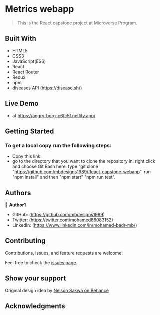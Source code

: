 # Metrics webapp
> This is the React capstone project at Microverse Program.
## Built With

- HTML5
- CSS3
- JavaScript(ES6)
- React
- React Router
- Redux
- npm
- diseases API  (https://disease.sh/)






## Live Demo
- at  https://angry-borg-c6fc5f.netlify.app/

## Getting Started

### To get a local copy run the following steps:

- [Copy this link](https://github.com/mbdesigns1989/React-capstone-webapp)
- go to the directory that you want to clone the repository in.
right click and choose Git Bash here.
type "git clone "https://github.com/mbdesigns1989/React-capstone-webapp".
run "npm install" and then "npm start"  "npm run test".

## Authors

👤 **Author1**

- GitHub: (https://github.com/mbdesigns1989)
- Twitter: (https://twitter.com/mohamed66083152)
- LinkedIn: (https://www.linkedin.com/in/mohamed-badr-mb/)

##  Contributing

Contributions, issues, and feature requests are welcome!

Feel free to check the [issues page](../../issues/).

## Show your support

 Original design idea by [Nelson Sakwa on Behance](https://www.behance.net/sakwadesignstudio)

## Acknowledgments


